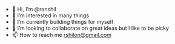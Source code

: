 - 👋 Hi, I’m @ranshil
- 👀 I’m interested in many things
- 🌱 I’m currently building things for myself
- 💞️ I’m looking to collaborate on great ideas but I like to be picky
- 📫 How to reach me rshilon@gmail.com

<!---
ranshil/ranshil is a ✨ special ✨ repository because its `README.md` (this file) appears on your GitHub profile.
You can click the Preview link to take a look at your changes.
--->
